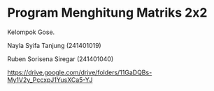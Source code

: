 # Program Menghitung Matriks 2x2

Kelompok Gose.

Nayla Syifa Tanjung (241401019)

Ruben Sorisena Siregar (241401040)

https://drive.google.com/drive/folders/11GaDQBs-My1V2y_PccxpJ1YusXCa5-YJ
